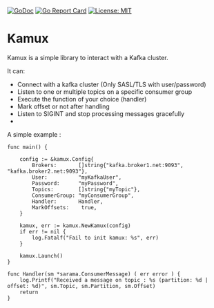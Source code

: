 [![GoDoc](https://godoc.org/github.com/root-gg/kamux?status.svg)](https://godoc.org/github.com/root-gg/kamux)
[![Go Report Card](https://goreportcard.com/badge/github.com/root-gg/kamux)](https://goreportcard.com/report/github.com/root-gg/kamux)
[![License: MIT](https://img.shields.io/badge/License-MIT-yellow.svg)](https://opensource.org/licenses/MIT)

Kamux
============

Kamux is a simple library to interact with a Kafka cluster.

It can:
  * Connect with a kafka cluster (Only SASL/TLS with user/password)
  * Listen to one or multiple topics on a specific consumer group
  * Execute the function of your choice (handler)
  * Mark offset or not after handling
  * Listen to SIGINT and stop processing messages gracefully
  * 



A simple example :

~~~golang
func main() {

    config := &kamux.Config{
        Brokers:       []string{"kafka.broker1.net:9093", "kafka.broker2.net:9093"},
        User:          "myKafkaUser",
        Password:      "myPassword",
        Topics:        []string{"myTopic"},
        ConsumerGroup: "myConsumerGroup",
        Handler:       Handler,
        MarkOffsets:    true,
    }

    kamux, err := kamux.NewKamux(config)
    if err != nil {
        log.Fatalf("Fail to init kamux: %s", err)
    }

    kamux.Launch()
}

func Handler(sm *sarama.ConsumerMessage) ( err error ) {
    log.Printf("Received a message on topic : %s (partition: %d | offset: %d)", sm.Topic, sm.Partition, sm.Offset)
    return
}
~~~
